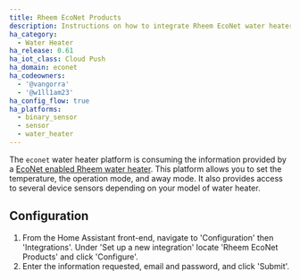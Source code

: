 ```yaml
---
title: Rheem EcoNet Products
description: Instructions on how to integrate Rheem EcoNet water heaters into Home Assistant.
ha_category:
  - Water Heater
ha_release: 0.61
ha_iot_class: Cloud Push
ha_domain: econet
ha_codeowners:
  - '@vangorra'
  - '@w1ll1am23'
ha_config_flow: true
ha_platforms:
  - binary_sensor
  - sensor
  - water_heater
---
```


The `econet` water heater platform is consuming the information provided by a [EcoNet enabled Rheem water heater](https://www.rheem.com/EcoNet/Home). This platform allows you to set the temperature, the operation mode, and away mode. It also provides access to several device sensors depending on your model of water heater.

## Configuration

1. From the Home Assistant front-end, navigate to 'Configuration' then 'Integrations'. Under 'Set up a new integration' locate 'Rheem EcoNet Products' and click 'Configure'.
2. Enter the information requested, email and password, and click 'Submit'.
